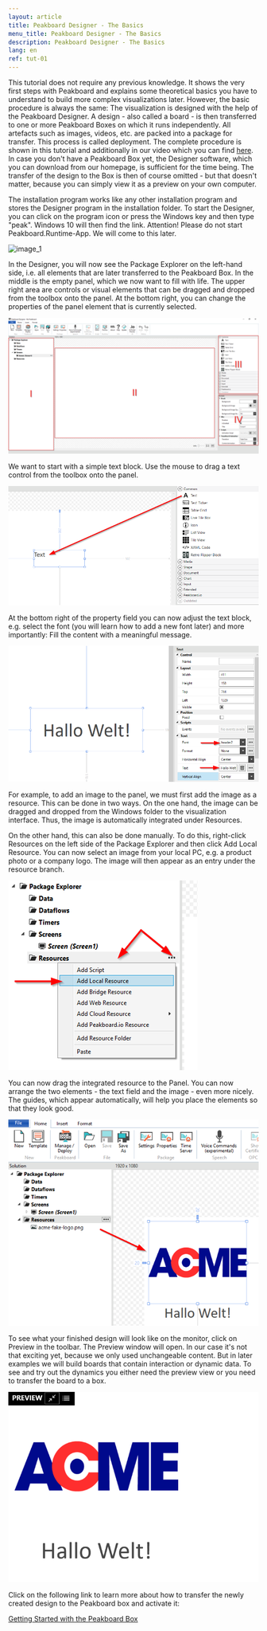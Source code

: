 ```yaml
---
layout: article
title: Peakboard Designer - The Basics
menu_title: Peakboard Designer - The Basics
description: Peakboard Designer - The Basics
lang: en
ref: tut-01
---
```


This tutorial does not require any previous knowledge. It shows the very first steps with Peakboard and explains some theoretical basics you have to understand to build more complex visualizations later. However, the basic procedure is always the same: The visualization is designed with the help of the Peakboard Designer. A design - also called a board - is then transferred to one or more Peakboard Boxes on which it runs independently. All artefacts such as images, videos, etc. are packed into a package for transfer. This process is called deployment. The complete procedure is shown in this tutorial and additionally in our video which you can find [here](/video_tutorials/01-en-first-steps.html). In case you don't have a Peakboard Box yet, the Designer software, which you can download from our homepage, is sufficient for the time being. The transfer of the design to the Box is then of course omitted - but that doesn't matter, because you can simply view it as a preview on your own computer.

The installation program works like any other installation program and stores the Designer program in the installation folder. To start the Designer, you can click on the program icon or press the Windows key and then type "peak". Windows 10 will then find the link. Attention! Please do not start Peakboard.Runtime-App. We will come to this later.

![image_1](/assets/images/Tutorial/Basics/TutorialBasics01.png)

In the Designer, you will now see the Package Explorer on the left-hand side, i.e. all elements that are later transferred to the Peakboard Box. In the middle is the empty panel, which we now want to fill with life. The upper right area are controls or visual elements that can be dragged and dropped from the toolbox onto the panel. At the bottom right, you can change the properties of the panel element that is currently selected.

![image_1](/assets/images/Tutorial/Basics/TutorialBasics02.png)

We want to start with a simple text block. Use the mouse to drag a text control from the toolbox onto the panel.

![image_1](/assets/images/Tutorial/Basics/TutorialBasics03.png)

At the bottom right of the property field you can now adjust the text block, e.g. select the font (you will learn how to add a new font later) and more importantly: Fill the content with a meaningful message.

![image_1](/assets/images/Tutorial/Basics/TutorialBasics04.png)

For example, to add an image to the panel, we must first add the image as a resource. This can be done in two ways.
On the one hand, the image can be dragged and dropped from the Windows folder to the visualization interface. Thus, the image is automatically integrated under Resources. 

On the other hand, this can also be done manually. To do this, right-click Resources on the left side of the Package Explorer and then click Add Local Resource. You can now select an image from your local PC, e.g. a product photo or a company logo. The image will then appear as an entry under the resource branch.

![image_1](/assets/images/Tutorial/Basics/TutorialBasics05.png)

You can now drag the integrated resource to the Panel.
You can now arrange the two elements - the text field and the image - even more nicely. The guides, which appear automatically, will help you place the elements so that they look good.

![image_1](/assets/images/Tutorial/Basics/TutorialBasics06.png)

To see what your finished design will look like on the monitor, click on Preview in the toolbar. The Preview window will open. In our case it's not that exciting yet, because we only used unchangeable content. But in later examples we will build boards that contain interaction or dynamic data. To see and try out the dynamics you either need the preview view or you need to transfer the board to a box.

![image_1](/assets/images/Tutorial/Basics/TutorialBasics07.png)

Click on the following link to learn more about how to transfer the newly created design to the Peakboard box and activate it:

[Getting Started with the Peakboard Box](/tutorials/02-en-peakboard-connecting.html)
